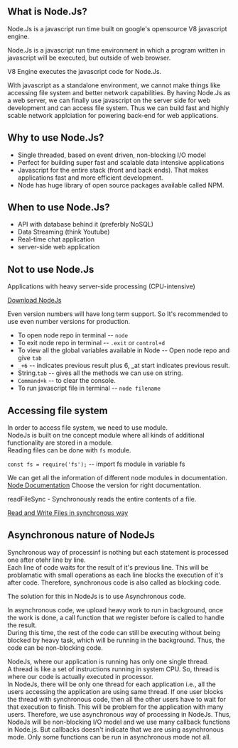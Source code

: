 
## What is Node.Js?
Node.Js is a javascript run time built on google's opensource V8 javascript engine.

Node.Js is a javascript run time environment in which a program written in javascript will be executed, but outside of web browser.

V8 Engine executes the javascript code for Node.Js.

With javascript as a standalone environment, we cannot make things like accessing file system and better network capabilities. 
By having Node.Js as a web server, we can finally use javascript on the server side for web development and can access file system. Thus we can build fast and highly scable network applciation for powering back-end for web applications.

## Why to use Node.Js?
* Single threaded, based on event driven, non-blocking I/O model
* Perfect for building super fast and scalable data intensive applications
* Javascript for the entire stack (front and back ends). That makes applications fast and more efficient development.
* Node has huge library of open source packages available called NPM.

## When to use Node.Js?
* API with database behind it (preferbly NoSQL)
* Data Streaming (think Youtube)
* Real-time chat application
* server-side web application

## Not to use Node.Js
Applications with heavy server-side processing (CPU-intensive)


[Download NodeJs](https://nodejs.org/en)

Even version numbers will have long term support. So It's recommended to use even number versions for production.

* To open node repo in terminal -- `node`
* To exit node repo in terminal -- `.exit` or `control+d`
* To view all the global variables available in Node -- Open node repo and give `tab`
* `_+6` -- indicates previous result plus 6, _at start indicates previous result.
* String.`tab` -- gives all the methods we can use on string.
* `Command+k` -- to clear the console.
* To run javascript file in terminal -- `node filename`


## Accessing file system
In order to access file system, we need to use module.  
NodeJs is built on tne concept module where all kinds of additional functionality are stored in a module.  
Reading files can be done with `fs` module.

`const fs = require('fs');`  -- import fs module in variable fs

We can get all the information of different node modules in documentation.  
[Node Documentation](https://nodejs.org/en/docs) Choose the version for right documentation.

readFileSync - Synchronously reads the entire contents of a file.

[Read and Write Files in synchronous way](./index.js)


## Asynchronous nature of NodeJs

Synchronous way of processinf is nothing but each statement is processed one after otehr line by line.  
Each line of code waits for the result of it's previous line. 
This will be problamatic with small operations as each line blocks the execution of it's after code.
Therefore, synchronous code is also called as blocking code.

The solution for this in NodeJs is to use Asynchronous code.

In asynchronous code, we upload heavy work to run in background, once the work is done, a call function that we register before is called to handle the result.  
During this time, the rest of the code can still be executing without being blocked by heavy task, which will be running in the background.
Thus, the code can be non-blocking code.

NodeJs, where our application is running has only one single thread.  
A thread is like a set of instructions running in system CPU. So, thread is where our code is actually executed in processor.  
In NodeJs, there will be only one thread for each application i.e., all the users accessing the application are using same thread.
If one user blocks the thread with synchronous code, then all the other users have to wait for that execution to finish. This will be problem for the application with many users.
Therefore, we use asynchronous way of processing in NodeJs.
Thus, NodeJs will be non-blocking I/O model and we use many callback functions in Node.js.
But callbacks doesn't indicate that we are using asynchronous mode. Only some functions can be run in asynchronous mode not all.
